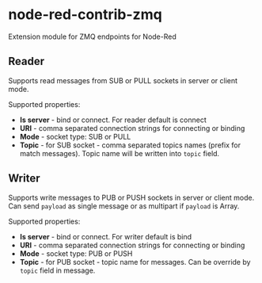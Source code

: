 # node-red-contrib-zmq
Extension module for ZMQ endpoints for Node-Red

## Reader

Supports read messages from SUB or PULL sockets in server or client mode.

Supported properties:

* **Is server** - bind or connect. For reader default is connect
* **URI** - comma separated connection strings for connecting or binding
* **Mode** - socket type: SUB or PULL
* **Topic** - for SUB socket - comma separated topics names (prefix for match messages). Topic name will be written into `topic` field.


## Writer

Supports write messages to PUB or PUSH sockets in server or client mode.
Can send `payload` as single message or as multipart if `payload` is Array.

Supported properties:

* **Is server** - bind or connect. For writer default is bind
* **URI** - comma separated connection strings for connecting or binding
* **Mode** - socket type: PUB or PUSH
* **Topic** - for PUB socket - topic name for messages. Can be override by `topic` field in message.
